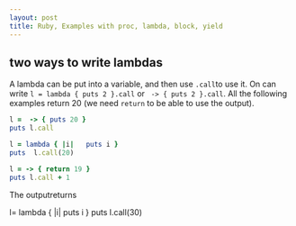 ```yaml
---
layout: post
title: Ruby, Examples with proc, lambda, block, yield
---
```


## two ways to write lambdas
A lambda can be put into a variable, and then use `.call`to use it. On can write `l = lambda { puts 2 }.call` or  ` -> { puts 2 }.call`. All the following examples return 20 (we need `return`   to be able to use the output).

```ruby
l =  -> { puts 20 }
puts l.call

l = lambda { |i|   puts i }
puts  l.call(20)

l = -> { return 19 }
puts l.call + 1
```
The outputreturns

l= lambda { |i| puts i }
puts l.call(30)
```
